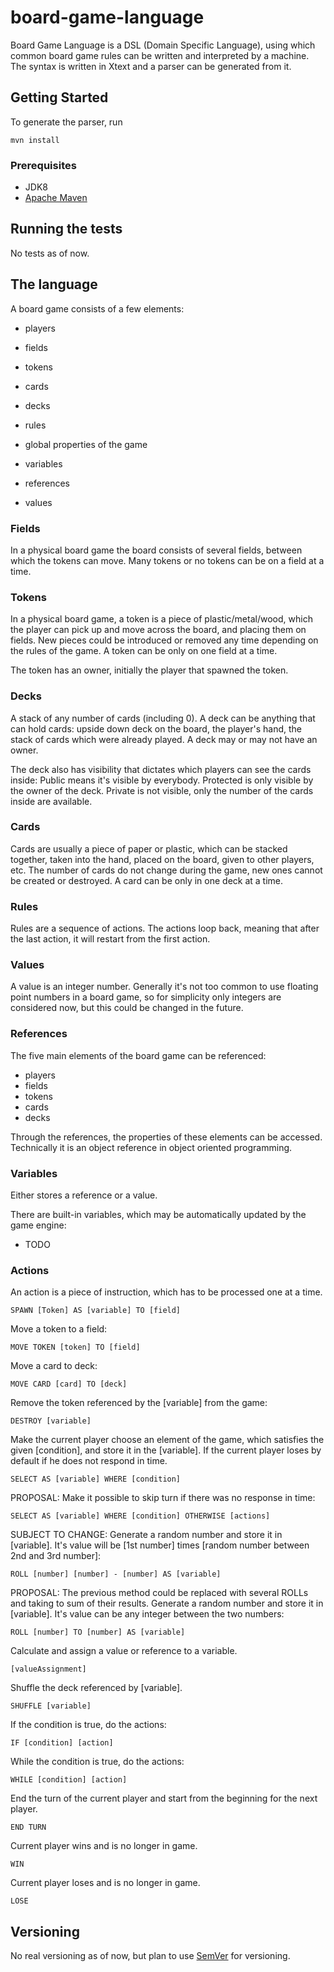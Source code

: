 # board-game-language

Board Game Language is a DSL (Domain Specific Language), using which common board game rules can be written and interpreted by a machine.
The syntax is written in Xtext and a parser can be generated from it.

## Getting Started

To generate the parser, run 

```
mvn install
```

### Prerequisites

* JDK8
* [Apache Maven](https://maven.apache.org/)

## Running the tests

No tests as of now.

## The language

A board game consists of a few elements:

* players
* fields
* tokens
* cards
* decks

* rules

* global properties of the game
* variables
* references
* values

### Fields

In a physical board game the board consists of several fields, between which the tokens can move. Many tokens or no tokens can be on a field at a time.

### Tokens

In a physical board game, a token is a piece of plastic/metal/wood, which the player can pick up and move across the board, and placing them on fields. New pieces could be introduced or removed any time depending on the rules of the game. A token can be only on one field at a time.

The token has an owner, initially the player that spawned the token.

### Decks

A stack of any number of cards (including 0). A deck can be anything that can hold cards: upside down deck on the board, the player's hand, the stack of cards which were already played.
A deck may or may not have an owner.

The deck also has visibility that dictates which players can see the cards inside:
Public means it's visible by everybody.
Protected is only visible by the owner of the deck.
Private is not visible, only the number of the cards inside are available.

### Cards

Cards are usually a piece of paper or plastic, which can be stacked together, taken into the hand, placed on the board, given to other players, etc. The number of cards do not change during the game, new ones cannot be created or destroyed. A card can be only in one deck at a time.

### Rules
Rules are a sequence of actions.
The actions loop back, meaning that after the last action, it will restart from the first action.


### Values
A value is an integer number. Generally it's not too common to use floating point numbers in a board game, so for simplicity only integers are considered now, but this could be changed in the future.

### References
The five main elements of the board game can be referenced: 
* players
* fields
* tokens
* cards
* decks

Through the references, the properties of these elements can be accessed. Technically it is an object reference in object oriented programming.

### Variables
Either stores a reference or a value.

There are built-in variables, which may be automatically updated by the game engine:
* TODO

### Actions

An action is a piece of instruction, which has to be processed one at a time.

```
SPAWN [Token] AS [variable] TO [field] 
```

Move a token to a field:
```
MOVE TOKEN [token] TO [field]
```

Move a card to deck:
```
MOVE CARD [card] TO [deck]
```

Remove the token referenced by the [variable] from the game:
```
DESTROY [variable]
```

Make the current player choose an element of the game, which satisfies the given [condition], and store it in the [variable].
If the current player loses by default if he does not respond in time.
```
SELECT AS [variable] WHERE [condition]
```
PROPOSAL:
Make it possible to skip turn if there was no response in time:
```
SELECT AS [variable] WHERE [condition] OTHERWISE [actions]
```

SUBJECT TO CHANGE:
Generate a random number and store it in [variable]. It's value will be [1st number] times [random number between 2nd and 3rd number]:
```
ROLL [number] [number] - [number] AS [variable]
```
PROPOSAL:
The previous method could be replaced with several ROLLs and taking to sum of their results.
Generate a random number and store it in [variable]. It's value can be any integer between the two numbers:
```
ROLL [number] TO [number] AS [variable]
```

Calculate and assign a value or reference to a variable.
```
[valueAssignment]
```

Shuffle the deck referenced by [variable].
```
SHUFFLE [variable]
```

If the condition is true, do the actions:
```
IF [condition] [action]
```

While the condition is true, do the actions:
```
WHILE [condition] [action]
```

End the turn of the current player and start from the beginning for the next player.
```
END TURN
```

Current player wins and is no longer in game.
```
WIN
```

Current player loses and is no longer in game.
```
LOSE
```

## Versioning

No real versioning as of now, but plan to use [SemVer](http://semver.org/) for versioning.
